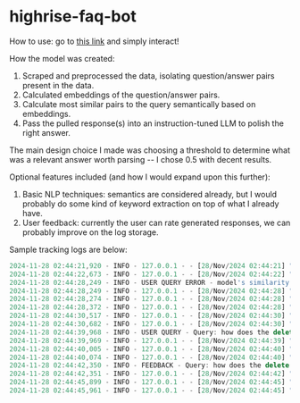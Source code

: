 # highrise-faq-bot

How to use: go to [this link](https://highrise-faq-hxa0qxwrk-vincent-fongs-projects.vercel.app) and simply interact!

How the model was created:
1. Scraped and preprocessed the data, isolating question/answer pairs present in the data.
2. Calculated embeddings of the question/answer pairs. 
3. Calculate most similar pairs to the query semantically based on embeddings.
4. Pass the pulled response(s) into an instruction-tuned LLM to polish the right answer.

The main design choice I made was choosing a threshold to determine what was a relevant answer worth parsing -- I chose 0.5 with decent results. 

Optional features included (and how I would expand upon this further):
1. Basic NLP techniques: semantics are considered already, but I would probably do some kind of keyword extraction on top of what I already have.
2. User feedback: currently the user can rate generated responses, we can probably improve on the log storage.

Sample tracking logs are below:
```js
2024-11-28 02:44:21,920 - INFO - 127.0.0.1 - - [28/Nov/2024 02:44:21] "GET / HTTP/1.1" 200 -
2024-11-28 02:44:22,673 - INFO - 127.0.0.1 - - [28/Nov/2024 02:44:22] "GET /static/styles.css HTTP/1.1" 304 -
2024-11-28 02:44:28,249 - INFO - USER QUERY ERROR - model's similarity score too low to be deemed useful
2024-11-28 02:44:28,249 - INFO - 127.0.0.1 - - [28/Nov/2024 02:44:28] "POST /search HTTP/1.1" 200 -
2024-11-28 02:44:28,274 - INFO - 127.0.0.1 - - [28/Nov/2024 02:44:28] "GET /couldnot HTTP/1.1" 200 -
2024-11-28 02:44:28,372 - INFO - 127.0.0.1 - - [28/Nov/2024 02:44:28] "GET /static/styles.css HTTP/1.1" 304 -
2024-11-28 02:44:30,517 - INFO - 127.0.0.1 - - [28/Nov/2024 02:44:30] "GET / HTTP/1.1" 200 -
2024-11-28 02:44:30,682 - INFO - 127.0.0.1 - - [28/Nov/2024 02:44:30] "GET /static/styles.css HTTP/1.1" 304 -
2024-11-28 02:44:39,968 - INFO - USER QUERY - Query: how does the delete option work?, Response: To delete an item, go to the My Items section, tap and hold the item, select "Delete Item," confirm the action, and receive Bubbles as a refund.
2024-11-28 02:44:39,969 - INFO - 127.0.0.1 - - [28/Nov/2024 02:44:39] "POST /search HTTP/1.1" 200 -
2024-11-28 02:44:40,005 - INFO - 127.0.0.1 - - [28/Nov/2024 02:44:40] "GET /response?query=how%20does%20the%20delete%20option%20work?&answer=To%20delete%20an%20item,%20go%20to%20the%20My%20Items%20section,%20tap%20and%20hold%20the%20item,%20select%20"Delete%20Item,"%20confirm%20the%20action,%20and%20receive%20Bubbles%20as%20a%20refund.&source_url=https://support.highrise.game/en/articles/8896141-deleting-items HTTP/1.1" 200 -
2024-11-28 02:44:40,074 - INFO - 127.0.0.1 - - [28/Nov/2024 02:44:40] "GET /static/styles.css HTTP/1.1" 304 -
2024-11-28 02:44:42,350 - INFO - FEEDBACK - Query: how does the delete option work?, Answer: To delete an item, go to the My Items section, tap and hold the item, select &#34;Delete Item,&#34; confirm the action, and receive Bubbles as a refund., Feedback: good
2024-11-28 02:44:42,351 - INFO - 127.0.0.1 - - [28/Nov/2024 02:44:42] "POST /feedback HTTP/1.1" 200 -
2024-11-28 02:44:45,899 - INFO - 127.0.0.1 - - [28/Nov/2024 02:44:45] "GET / HTTP/1.1" 200 -
2024-11-28 02:44:45,961 - INFO - 127.0.0.1 - - [28/Nov/2024 02:44:45] "GET /static/styles.css HTTP/1.1" 304 -
```